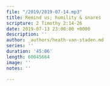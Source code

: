 ```yaml
---
file: "/2019/2019-07-14.mp3"
title: Remind us; humility & snares
scripture: 2 Timothy 2:14-26
date: 2019-07-13 23:00:00 +0000
description: ''
author: _authors/heath-van-staden.md
series: ''
duration: '45:06'
length: 60045664
image: ''
notes: ''

---
```

